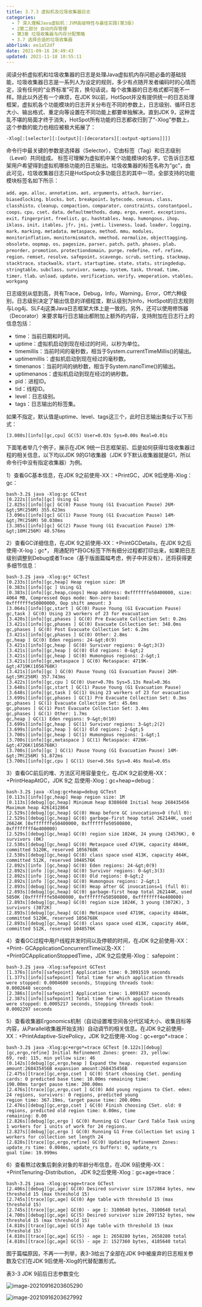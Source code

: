 ```yaml
---
title: 3.7.3 虚拟机及垃圾收集器日志
categories: 
  - 7 深入理解Java虛拟机：JVM高级特性与最佳实践(第3版)
  - 2第二部分 自动内存管理
  - 第3章 垃圾收集器与内存分配策略
  - 3.7 选择合适的垃圾收集器
abbrlink: ee1a52df
date: 2021-09-16 20:49:43
updated: 2021-11-18 10:55:11
---
```

阅读分析虚拟机和垃圾收集器的日志是处理Java虚拟机内存问题必备的基础技能，垃圾收集器日志是一系列人为设定的规则，多少有点随开发者编码时的心情而定，没有任何的“业界标准”可言，换句话说，每个收集器的日志格式都可能不一样。除此以外还有一个麻烦，在JDK 9以前，HotSpot并没有提供统一的日志处理框架，虚拟机各个功能模块的日志开关分布在不同的参数上，日志级别、循环日志大小、输出格式、重定向等设置在不同功能上都要单独解决。直到JDK 9，这种混乱不堪的局面才终于消失，HotSpot所有功能的日志都收归到了“-Xlog”参数上，这个参数的能力也相应被极大拓展了：
```
-Xlog[:[selector][:[output][:[decorators][:output-options]]]]
```
命令行中最关键的参数是选择器（Selector），它由标签（Tag）和日志级别（Level）共同组成。 标签可理解为虚拟机中某个功能模块的名字，它告诉日志框架用户希望得到虚拟机哪些功能的日志输出。垃圾收集器的标签名称为“gc”，由此可见，垃圾收集器日志只是HotSpot众多功能日志的其中一项，全部支持的功能模块标签名如下所示：
```
add，age，alloc，annotation，aot，arguments，attach，barrier，biasedlocking，blocks，bot，breakpoint，bytecode，census，class，classhisto，cleanup，compaction，comparator，constraints，constantpool，coops，cpu，cset，data，defaultmethods，dump，ergo，event，exceptions，exit，fingerprint，freelist，gc，hashtables，heap，humongous，ihop，iklass，init，itables，jfr，jni，jvmti，liveness，load，loader，logging，mark，marking，metadata，metaspace，method，mmu，modules，monitorinflation，monitormismatch，nmethod，normalize，objecttagging，obsolete，oopmap，os，pagesize，parser，patch，path，phases，plab，preorder，promotion，protectiondomain，purge，redefine，ref，refine，region，remset，resolve，safepoint，scavenge，scrub，setting，stackmap，stacktrace，stackwalk，start，startuptime，state，stats，stringdedup，stringtable，subclass，survivor，sweep，system，task，thread，time，timer，tlab，unload，update，verification，verify，vmoperation，vtables，workgang
```
日志级别从低到高，共有Trace，Debug，Info，Warning，Error，Off六种级别，日志级别决定了输出信息的详细程度，默认级别为Info，HotSpot的日志规则与Log4j、SLF4j这类Java日志框架大体上是一致的。另外，还可以使用修饰器（Decorator）来要求每行日志输出都附加上额外的内容，支持附加在日志行上的信息包括：
- time：当前日期和时间。
- uptime：虚拟机启动到现在经过的时间，以秒为单位。
- timemillis：当前时间的毫秒数，相当于System.currentTimeMillis()的输出。
- uptimemillis：虚拟机启动到现在经过的毫秒数。
- timenanos：当前时间的纳秒数，相当于System.nanoTime()的输出。
- uptimenanos：虚拟机启动到现在经过的纳秒数。
- pid：进程ID。
- tid：线程ID。
- level：日志级别。
- tags：日志输出的标签集。

如果不指定，默认值是uptime、level、tags这三个，此时日志输出类似于以下形式：
```
[3.080s][info][gc,cpu] GC(5) User=0.03s Sys=0.00s Real=0.01s
```
下面笔者举几个例子，展示在JDK 9统一日志框架前、后是如何获得垃圾收集器过程的相关信息，以下均以JDK 9的G1收集器（JDK 9下默认收集器就是G1，所以命令行中没有指定收集器）为例。

1）查看GC基本信息，在JDK 9之前使用-XX：+PrintGC，JDK 9后使用-Xlog：gc：
```
bash-3.2$ java -Xlog:gc GCTest
[0.222s][info][gc] Using G1
[2.825s][info][gc] GC(0) Pause Young (G1 Evacuation Pause) 26M-&gt;5M(256M) 355.623ms
[3.096s][info][gc] GC(1) Pause Young (G1 Evacuation Pause) 14M-&gt;7M(256M) 50.030ms
[3.385s][info][gc] GC(2) Pause Young (G1 Evacuation Pause) 17M-&gt;10M(256M) 40.576ms
```
2）查看GC详细信息，在JDK 9之前使用-XX：+PrintGCDetails，在JDK 9之后使用-X-log：gc*， 用通配符*将GC标签下所有细分过程都打印出来，如果把日志级别调整到Debug或者Trace（基于版面篇幅考虑，例子中并没有），还将获得更多细节信息：
```
bash-3.2$ java -Xlog:gc* GCTest
[0.233s][info][gc,heap] Heap region size: 1M
[0.383s][info][gc ] Using G1
[0.383s][info][gc,heap,coops] Heap address: 0xfffffffe50400000, size: 4064 MB, Compressed Oops mode: Non-zero based:
0xfffffffe50000000, Oop shift amount: 3
[3.064s][info][gc,start ] GC(0) Pause Young (G1 Evacuation Pause)
gc,task ] GC(0) Using 23 workers of 23 for evacuation
[3.420s][info][gc,phases ] GC(0) Pre Evacuate Collection Set: 0.2ms
[3.421s][info][gc,phases ] GC(0) Evacuate Collection Set: 348.0ms
gc,phases ] GC(0) Post Evacuate Collection Set: 6.2ms
[3.421s][info][gc,phases ] GC(0) Other: 2.8ms
gc,heap ] GC(0) Eden regions: 24-&gt;0(9)
[3.421s][info][gc,heap ] GC(0) Survivor regions: 0-&gt;3(3)
[3.421s][info][gc,heap ] GC(0) Old regions: 0-&gt;2
[3.421s][info][gc,heap ] GC(0) Humongous regions: 2-&gt;1
[3.421s][info][gc,metaspace ] GC(0) Metaspace: 4719K-&gt;4719K(1056768K)
[3.421s][info][gc ] GC(0) Pause Young (G1 Evacuation Pause) 26M-&gt;5M(256M) 357.743ms
[3.422s][info][gc,cpu ] GC(0) User=0.70s Sys=5.13s Real=0.36s
[3.648s][info][gc,start ] GC(1) Pause Young (G1 Evacuation Pause)
[3.648s][info][gc,task ] GC(1) Using 23 workers of 23 for evacuation
[3.699s][info][gc,phases ] GC(1) Pre Evacuate Collection Set: 0.3ms
gc,phases ] GC(1) Evacuate Collection Set: 45.6ms
gc,phases ] GC(1) Post Evacuate Collection Set: 3.4ms
gc,phases ] GC(1) Other: 1.7ms
gc,heap ] GC(1) Eden regions: 9-&gt;0(10)
[3.699s][info][gc,heap ] GC(1) Survivor regions: 3-&gt;2(2)
[3.699s][info][gc,heap ] GC(1) Old regions: 2-&gt;5
[3.700s][info][gc,heap ] GC(1) Humongous regions: 1-&gt;1
[3.700s][info][gc,metaspace ] GC(1) Metaspace: 4726K-&gt;4726K(1056768K)
[3.700s][info][gc ] GC(1) Pause Young (G1 Evacuation Pause) 14M-&gt;7M(256M) 51.872ms
[3.700s][info][gc,cpu ] GC(1) User=0.56s Sys=0.46s Real=0.05s
```
3）查看GC前后的堆、方法区可用容量变化，在JDK 9之前使用-XX：+PrintHeapAtGC，JDK 9之 后使用-Xlog：gc+heap=debug：
```
bash-3.2$ java -Xlog:gc+heap=debug GCTest
[0.113s][info][gc,heap] Heap region size: 1M
[0.113s][debug][gc,heap] Minimum heap 8388608 Initial heap 268435456 Maximum heap 4261412864
[2.529s][debug][gc,heap] GC(0) Heap before GC invocations=0 (full 0):
[2.529s][debug][gc,heap] GC(0) garbage-first heap total 262144K, used 26624K [0xfffffffe50400000, 0xfffffffe50500800,
0xffffffff4e400000)
[2.529s][debug][gc,heap] GC(0) region size 1024K, 24 young (24576K), 0 survivors (0K)
[2.530s][debug][gc,heap] GC(0) Metaspace used 4719K, capacity 4844K, committed 5120K, reserved 1056768K
[2.530s][debug][gc,heap] GC(0) class space used 413K, capacity 464K, committed 512K, reserved 1048576K
[2.892s][info ][gc,heap] GC(0) Eden regions: 24-&gt;0(9)
[2.892s][info ][gc,heap] GC(0) Survivor regions: 0-&gt;3(3)
[2.892s][info ][gc,heap] GC(0) Old regions: 0-&gt;2
[2.892s][info ][gc,heap] GC(0) Humongous regions: 2-&gt;1
[2.893s][debug][gc,heap] GC(0) Heap after GC invocations=1 (full 0):
[2.893s][debug][gc,heap] GC(0) garbage-first heap total 262144K, used 5850K [0xfffffffe50400000, 0xfffffffe50500800, 0xffffffff4e400000)
[2.893s][debug][gc,heap] GC(0) region size 1024K, 3 young (3072K), 3 survivors (3072K)
[2.893s][debug][gc,heap] GC(0) Metaspace used 4719K, capacity 4844K, committed 5120K, reserved 1056768K
[2.893s][debug][gc,heap] GC(0) class space used 413K, capacity 464K, committed 512K, reserved 1048576K
```
4）查看GC过程中用户线程并发时间以及停顿的时间，在JDK 9之前使用-XX：+Print- GCApplicationConcurrentTime以及-XX：+PrintGCApplicationStoppedTime，JDK 9之后使用-Xlog： safepoint：
```
bash-3.2$ java -Xlog:safepoint GCTest
[1.376s][info][safepoint] Application time: 0.3091519 seconds
[1.377s][info][safepoint] Total time for which application threads were stopped: 0.0004600 seconds, Stopping threads took:
0.0002648 seconds
[2.386s][info][safepoint] Application time: 1.0091637 seconds
[2.387s][info][safepoint] Total time for which application threads were stopped: 0.0005217 seconds, Stopping threads took:
0.0002297 seconds
```
5）查看收集器Ergonomics机制（自动设置堆空间各分代区域大小、收集目标等内容，从Parallel收集器开始支持）自动调节的相关信息。在JDK 9之前使用-XX：+PrintAdaptive-SizePolicy，JDK 9之后使用-Xlog：gc+ergo*=trace：

```
bash-3.2$ java -Xlog:gc+ergo*=trace GCTest [0.122s][debug][gc,ergo,refine] Initial Refinement Zones: green: 23, yellow:
69, red: 115, min yellow size: 46
[0.142s][debug][gc,ergo,heap ] Expand the heap. requested expansion amount:268435456B expansion amount:268435456B
[2.475s][trace][gc,ergo,cset ] GC(0) Start choosing CSet. pending cards: 0 predicted base time: 10.00ms remaining time:
190.00ms target pause time: 200.00ms
[2.476s][trace][gc,ergo,cset ] GC(0) Add young regions to CSet. eden: 24 regions, survivors: 0 regions, predicted young
region time: 367.19ms, target pause time: 200.00ms
[2.476s][debug][gc,ergo,cset ] GC(0) Finish choosing CSet. old: 0 regions, predicted old region time: 0.00ms, time
remaining: 0.00
[2.826s][debug][gc,ergo ] GC(0) Running G1 Clear Card Table Task using 1 workers for 1 units of work for 24 regions.
[2.827s][debug][gc,ergo ] GC(0) Running G1 Free Collection Set using 1 workers for collection set length 24
[2.828s][trace][gc,ergo,refine] GC(0) Updating Refinement Zones: update_rs time: 0.004ms, update_rs buffers: 0, update_rs
goal time: 19.999ms
```
6）查看熬过收集后剩余对象的年龄分布信息，在JDK 9前使用-XX：+PrintTenuring-Distribution， JDK 9之后使用-Xlog：gc+age=trace：

```
bash-3.2$ java -Xlog:gc+age=trace GCTest
[2.406s][debug][gc,age] GC(0) Desired survivor size 1572864 bytes, new threshold 15 (max threshold 15)
[2.745s][trace][gc,age] GC(0) Age table with threshold 15 (max threshold 15)
[2.745s][trace][gc,age] GC(0) - age 1: 3100640 bytes, 3100640 total
[4.700s][debug][gc,age] GC(5) Desired survivor size 2097152 bytes, new threshold 15 (max threshold 15)
[4.810s][trace][gc,age] GC(5) Age table with threshold 15 (max threshold 15)
[4.810s][trace][gc,age] GC(5) - age 1: 2658280 bytes, 2658280 total
[4.810s][trace][gc,age] GC(5) - age 2: 1527360 bytes, 4185640 total
```
囿于篇幅原因，不再一一列举，表3-3给出了全部在JDK 9中被废弃的日志相关参数及它们在JDK 9后使用-Xlog的代替配置形式。

表3-3 JDK 9前后日志参数变化

![image-20210916203605290](https://raw.githubusercontent.com/lanlan2017/images/master/Blog/Sum/20210916203605.png)

![image-20210916203627992](https://raw.githubusercontent.com/lanlan2017/images/master/Blog/Sum/20210916203628.png)

